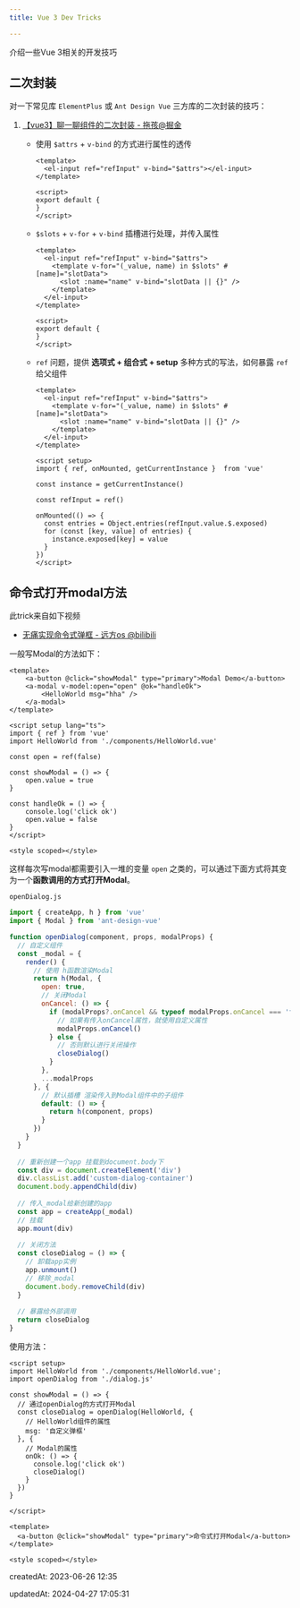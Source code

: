 ```yaml
---
title: Vue 3 Dev Tricks

---
```


介绍一些Vue 3相关的开发技巧



## 二次封装

对一下常见库 `ElementPlus` 或 `Ant Design Vue` 三方库的二次封装的技巧：

1. [【vue3】聊一聊组件的二次封装 - 拖孩@掘金](https://juejin.cn/post/7241816682523803709)

   - 使用 `$attrs` + `v-bind` 的方式进行属性的透传

     ```vue
     <template>
       <el-input ref="refInput" v-bind="$attrs"></el-input>
     </template>
     
     <script>
     export default {
     }
     </script>
     ```

   - `$slots` + `v-for` + `v-bind` 插槽进行处理，并传入属性

     ```vue
     <template>
       <el-input ref="refInput" v-bind="$attrs">
         <template v-for="(_value, name) in $slots" #[name]="slotData">
           <slot :name="name" v-bind="slotData || {}" />
         </template>
       </el-input>
     </template>
     
     <script>
     export default {
     }
     </script>
     ```

   - `ref` 问题，提供 **选项式 + 组合式 + setup** 多种方式的写法，如何暴露 `ref` 给父组件

     ```vue
     <template>
       <el-input ref="refInput" v-bind="$attrs">
         <template v-for="(_value, name) in $slots" #[name]="slotData">
           <slot :name="name" v-bind="slotData || {}" />
         </template>
       </el-input>
     </template>
     
     <script setup>
     import { ref, onMounted, getCurrentInstance }  from 'vue'
     
     const instance = getCurrentInstance()
     
     const refInput = ref()
     
     onMounted(() => {
       const entries = Object.entries(refInput.value.$.exposed)
       for (const [key, value] of entries) {
         instance.exposed[key] = value
       }
     })
     </script>
     ```



## 命令式打开modal方法

此trick来自如下视频

- [无痛实现命令式弹框 - 远方os @bilibili](https://www.bilibili.com/video/BV1vC411V7FF)

一般写Modal的方法如下：

``` vue
<template>
    <a-button @click="showModal" type="primary">Modal Demo</a-button>
    <a-modal v-model:open="open" @ok="handleOk">
        <HelloWorld msg="hha" />
    </a-modal>
</template>

<script setup lang="ts">
import { ref } from 'vue'
import HelloWorld from './components/HelloWorld.vue'

const open = ref(false)

const showModal = () => {
    open.value = true
}

const handleOk = () => {
    console.log('click ok')
    open.value = false
}
</script>

<style scoped></style>
```

这样每次写modal都需要引入一堆的变量 `open` 之类的，可以通过下面方式将其变为一个**函数调用的方式打开Modal**。

`openDialog.js`

```js
import { createApp, h } from 'vue'
import { Modal } from 'ant-design-vue'

function openDialog(component, props, modalProps) {
  // 自定义组件
  const _modal = {
    render() {
      // 使用 h函数渲染Modal
      return h(Modal, {
        open: true,
        // 关闭Modal
        onCancel: () => {
          if (modalProps?.onCancel && typeof modalProps.onCancel === 'function') {
            // 如果有传入onCancel属性，就使用自定义属性
            modalProps.onCancel()
          } else {
            // 否则默认进行关闭操作
            closeDialog()
          }
        },
        ...modalProps
      }, {
        // 默认插槽 渲染传入到Modal组件中的子组件
        default: () => {
          return h(component, props)
        }
      })
    }
  }
  
  // 重新创建一个app 挂载到document.body下
  const div = document.createElement('div')
  div.classList.add('custom-dialog-container')
  document.body.appendChild(div)
  
  // 传入_modal给新创建的app
  const app = createApp(_modal)
  // 挂载
  app.mount(div)
  
  // 关闭方法
  const closeDialog = () => {
    // 卸载app实例
    app.unmount()
    // 移除_modal
    document.body.removeChild(div)
  }
  
  // 暴露给外部调用
  return closeDialog
}
```

使用方法：

```vue
<script setup>
import HelloWorld from './components/HelloWorld.vue';
import openDialog from './dialog.js'

const showModal = () => {
  // 通过openDialog的方式打开Modal
  const closeDialog = openDialog(HelloWorld, {
    // HelloWorld组件的属性
    msg: '自定义弹框'
  }, {
    // Modal的属性
    onOk: () => {
      console.log('click ok')
      closeDialog()
    }
  })
}

</script>

<template>
  <a-button @click="showModal" type="primary">命令式打开Modal</a-button>
</template>

<style scoped></style>
```



createdAt: 2023-06-26 12:35

updatedAt: 2024-04-27 17:05:31